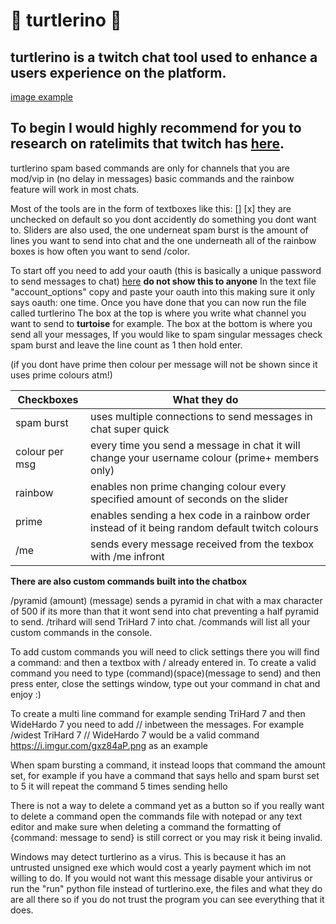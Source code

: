 # 🐢 turtlerino 🐢

## **turtlerino is a twitch chat tool used to enhance a users experience on the platform.** 

[image example](https://i.imgur.com/HilfahP.png)

## To begin I would highly recommend for you to research on ratelimits that twitch has **[here](https://dev.twitch.tv/docs/irc/guide#command--message-limit).**


turtlerino spam based commands are only for channels that you are mod/vip in (no delay in messages) basic commands and the rainbow feature will work in most chats.

Most of the tools are in the form of textboxes like this: [] [x] they are unchecked  on default so you dont accidently do something you dont want to.
Sliders are also used, the one underneat spam burst is the amount of lines you want to send into chat and the one underneath all of the rainbow boxes is how often you want to send /color. 

To start off you need to add your oauth (this is basically a unique password to send messages to chat) [here](https://twitchapps.com/tmi/) **do not show this to anyone**
In the text file "account_options" copy and paste your oauth into this making sure it only says oauth: one time.
Once you have done that you can now run the file called turtlerino 
The box at the top is where you write what channel you want to send to **turtoise** for example.
The box at the bottom is where you send all your messages, If you would like to spam singular messages check spam burst and leave the line count as 1 then hold enter.

(if you dont have prime then colour per message will not be shown since it uses prime colours atm!)

| Checkboxes | What they do |
| -------- |------------- |
| spam burst | uses multiple connections to send messages in chat super quick | 
| colour per msg | every time you send a message in chat it will change your username colour (prime+ members only) |
| rainbow | enables non prime changing colour every specified amount of seconds on the slider |
| prime | enables sending a hex code in a rainbow order instead of it being random default twitch colours |
| /me | sends every message received from the texbox with /me infront 

**There are also custom commands built into the chatbox**

/pyramid (amount) (message) sends a pyramid in chat with a max character of 500 if its more than that it wont send into chat preventing a half pyramid to send. 
/trihard will send TriHard 7 into chat.
/commands will list all your custom commands in the console.

To add custom commands you will need to click settings there you will find a command: and then a textbox with / already entered in. To create a valid command you need to type (command)(space)(message to send) and then press enter, close the settings window, type out your command in chat and enjoy :) 

To create a multi line command for example sending TriHard 7 and then WideHardo 7 you need to add // inbetween the messages. 
For example /widest TriHard 7 // WideHardo 7 would be a valid command  https://i.imgur.com/gxz84aP.png as an example 

When spam bursting a command, it instead loops that command the amount set, for example if you have a command that says hello and spam burst set to 5 it will repeat the command 5 times sending hello 


There is not a way to delete a command yet as a button so if you really want to delete a command open the commands file with notepad or any text editor and make sure when deleting a command the formatting of {command: message to send} is still correct or you may risk it being invalid.

Windows may detect turtlerino as a virus. This is because it has an untrusted unsigned exe which would cost a yearly payment which im not willing to do. If you would not want this message disable your antivirus or run the "run" python file instead of turtlerino.exe, the files and what they do are all there so if you do not trust the program you can see everything that it does.



